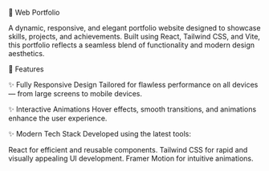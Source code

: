 🌟 Web Portfolio

A dynamic, responsive, and elegant portfolio website designed to showcase skills, projects, and achievements. Built using React, Tailwind CSS, and Vite, this portfolio reflects a seamless blend of functionality and modern design aesthetics.



🎯 Features

✨ Fully Responsive Design
Tailored for flawless performance on all devices — from large screens to mobile devices.

✨ Interactive Animations
Hover effects, smooth transitions, and animations enhance the user experience.

✨ Modern Tech Stack
Developed using the latest tools:

React for efficient and reusable components.
Tailwind CSS for rapid and visually appealing UI development.
Framer Motion for intuitive animations.

